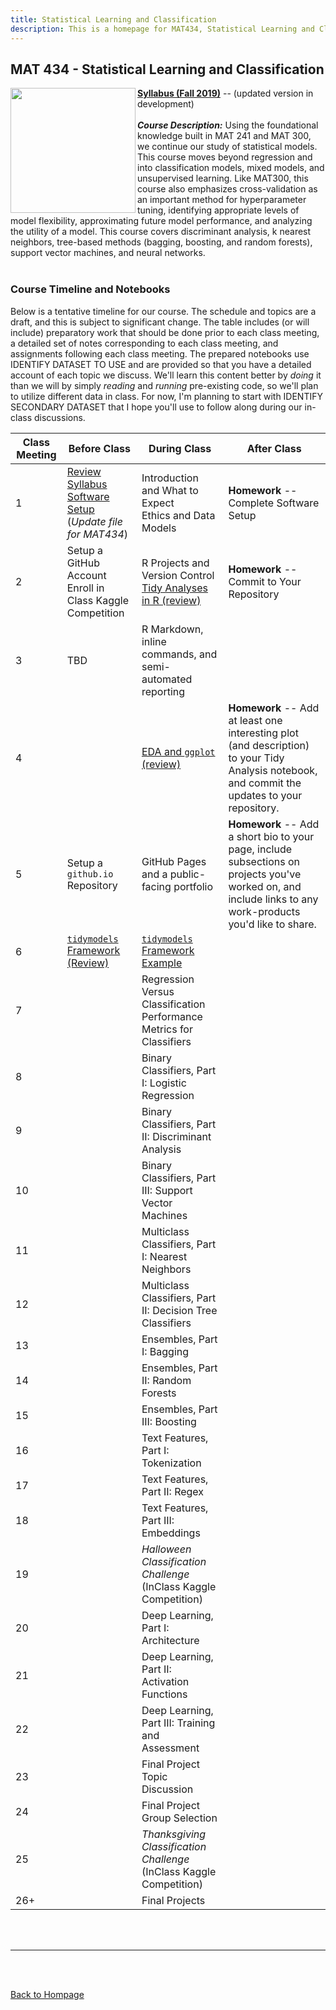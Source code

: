 ```yaml
---
title: Statistical Learning and Classification
description: This is a homepage for MAT434, Statistical Learning and Classification, with Dr. Gilbert at Southern New Hampshire University. This course introduces students to the construction, assessment, and interpretation of models in the classification setting. Depending on student interest, applications in computer vision, natural language processing, and/or deep learning are also explored.
---
```


## MAT 434 - Statistical Learning and Classification

<img src="/SiteFiles/ISLR.png" align="left" width=200>[**Syllabus (Fall 2019)**](https://drive.google.com/file/d/1V6PKm13JjhWp4BjsRyCOQjK2ZtQioRe1/view?usp=share_link) -- (updated version in development)<br/>
<br/>
***Course Description:*** Using the foundational knowledge built in MAT 241 and MAT 300, we continue our study of statistical models. This course moves beyond regression and into classification models, mixed models, and unsupervised learning. Like MAT300, this course also emphasizes cross-validation as an important method for  hyperparameter tuning, identifying appropriate levels of model flexibility, approximating future model performance, and analyzing the utility of a model. This course covers discriminant analysis, k nearest neighbors, tree-based methods (bagging, boosting, and random forests), support vector machines, and neural networks.<br/>
<br/>

### Course Timeline and Notebooks

Below is a tentative timeline for our course. The schedule and topics are a draft, and this is subject to significant change. The table includes (or will include) preparatory work that should be done prior to each class meeting, a detailed set of notes corresponding to each class meeting, and assignments following each class meeting. The prepared notebooks use IDENTIFY DATASET TO USE and are provided so that you have a detailed account of each topic we discuss. We'll learn this content better by *doing* it than we will by simply *reading* and *running* pre-existing code, so we'll plan to utilize different data in class. For now, I'm planning to start with IDENTIFY SECONDARY DATASET that I hope you'll use to follow along during our in-class discussions. 

| Class Meeting | Before Class | During Class | After Class |
|---------------|--------------|--------------|-------------|
| 1 | [Review Syllabus](https://drive.google.com/file/d/1V6PKm13JjhWp4BjsRyCOQjK2ZtQioRe1/view?usp=share_link) <br/> [Software Setup](https://agmath.github.io/ClassificationCourse/SoftwareSetup.html) (*Update file for MAT434*) | Introduction and What to Expect <br/> Ethics and Data Models | **Homework** -- Complete Software Setup |
| 2 | Setup a GitHub Account <br/> Enroll in Class Kaggle Competition | R Projects and Version Control <br/> [Tidy Analyses in R (review)](https://agmath.github.io/ClassificationCourse/x_CrashCourse_TidyR.html) | **Homework** -- Commit to Your Repository |
| 3 | TBD | R Markdown, inline commands, and semi-automated reporting |  |
| 4 |  | [EDA and `ggplot` (review)](https://agmath.github.io/ClassificationCourse/x_DataViz_Primer.html) | **Homework** -- Add at least one interesting plot (and description) to your Tidy Analysis notebook, and commit the updates to your repository. | 
| 5 | Setup a `github.io` Repository | GitHub Pages and a public-facing portfolio | **Homework** -- Add a short bio to your page, include subsections on projects you've worked on, and include links to any work-products you'd like to share.
| 6 | [`tidymodels` Framework (Review)](https://agmath.github.io/ClassificationCourse/x_ModelingFrameworkAndTidymodelsReview.html) | [`tidymodels` Framework Example](https://agmath.github.io/ClassificationCourse/x_TidymodelsExample.html) |  |
| 7 |  | Regression Versus Classification <br/> Performance Metrics for Classifiers |  |
| 8 |  | Binary Classifiers, Part I: Logistic Regression |  |
| 9 |  | Binary Classifiers, Part II: Discriminant Analysis |  |
| 10 |  | Binary Classifiers, Part III: Support Vector Machines |  |
| 11 |  | Multiclass Classifiers, Part I: Nearest Neighbors |  |
| 12 |  | Multiclass Classifiers, Part II: Decision Tree Classifiers |  |
| 13 |  | Ensembles, Part I: Bagging |  |
| 14 |  | Ensembles, Part II: Random Forests |  |
| 15 |  | Ensembles, Part III: Boosting |  |
| 16 |  | Text Features, Part I: Tokenization |  |
| 17 |  | Text Features, Part II: Regex |  |
| 18 |  | Text Features, Part III: Embeddings |  |
| 19 |  | *Halloween Classification Challenge* <br/> (InClass Kaggle Competition) |  |
| 20 |  | Deep Learning, Part I: Architecture |  |
| 21 |  | Deep Learning, Part II: Activation Functions |  |
| 22 |  | Deep Learning, Part III: Training and Assessment |  |
| 23 |  | Final Project Topic Discussion |  |
| 24 |  | Final Project Group Selection |  |
| 25 |  | *Thanksgiving Classification Challenge* <br/> (InClass Kaggle Competition) |  |
| 26+ |  | Final Projects |  |

<br/>
<br/>

***

<br/>
<br/>

[Back to Hompage](https://agmath.github.io/)
